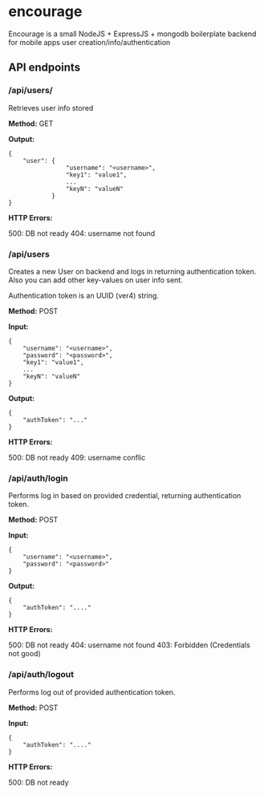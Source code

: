 # encourage
Encourage is a small NodeJS + ExpressJS + mongodb boilerplate backend for mobile apps user creation/info/authentication


## API endpoints

### /api/users/<username>

Retrieves user info stored

**Method:** GET

**Output:**

```
{
	"user": { 
				"username": "<username>", 
				"key1": "value1",
				...
				"keyN": "valueN"
			}
}
```	

**HTTP Errors:**

500: DB not ready
404: username not found


### /api/users

Creates a new User on backend and logs in returning authentication token. Also you can add other key-values on user info sent. 

Authentication token is an UUID (ver4) string.

**Method:** POST

**Input:**

```
{
	"username": "<username>",
	"password": "<password>",
	"key1": "value1",
	...
	"keyN": "valueN"
}
```

**Output:**

```
{
	"authToken": "..."
}
```

**HTTP Errors:**

500: DB not ready
409: username conflic

### /api/auth/login

Performs log in based on provided credential, returning authentication token.

**Method:** POST

**Input:**

```
{
	"username": "<username>", 
	"password": "<password>"
}
```

**Output:**

```
{
	"authToken": "...."
}
```

**HTTP Errors:**

500: DB not ready
404: username not found
403: Forbidden (Credentials not good)

### /api/auth/logout

Performs log out of provided authentication token.

**Method:** POST

**Input:**

```
{
	"authToken": "...."
}
```

**HTTP Errors:**

500: DB not ready


